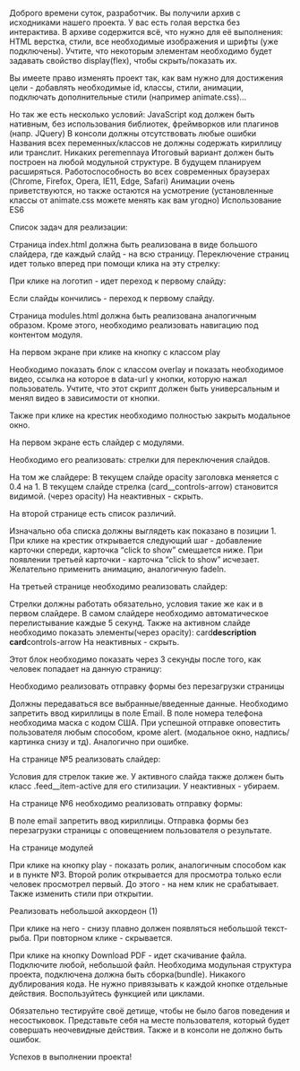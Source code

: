 Доброго времени суток, разработчик. Вы получили архив с исходниками нашего проекта. У вас есть голая
верстка без интерактива. В архиве содержится всё, что нужно для её выполнения: HTML верстка, стили,
все необходимые изображения и шрифты (уже подключены). Учтите, что некоторым элементам необходимо
будет задавать свойство display(flex), чтобы скрыть/показать их.

Вы имеете право изменять проект так, как вам нужно для достижения цели - добавлять необходимые id,
классы, стили, анимации, подключать дополнительные стили (например animate.css)...

Но так же есть несколько условий: JavaScript код должен быть нативным, без использования библиотек,
фреймворков или плагинов (напр. JQuery) В консоли должны отсутствовать любые ошибки Названия всех
переменных/классов не должны содержать кириллицу или транслит. Никаких peremennaya Итоговый вариант
должен быть построен на любой модульной структуре. В будущем планируем расширяться.
Работоспособность во всех современных браузерах (Chrome, Firefox, Opera, IE11, Edge, Safari)
Анимации очень приветствуются, но также остаются на усмотрение (установленные классы от animate.css
можете менять как вам угодно) Использование ES6

Список задач для реализации:

Страница index.html должна быть реализована в виде большого слайдера, где каждый слайд - на всю
страницу. Переключение страниц идет только вперед при помощи клика на эту стрелку:

При клике на логотип - идет переход к первому слайду:

Если слайды кончились - переход к первому слайду.

Страница modules.html должна быть реализована аналогичным образом. Кроме этого, необходимо
реализовать навигацию под контентом модуля.

На первом экране при клике на кнопку с классом play

Необходимо показать блок с классом overlay и показать необходимое видео, ссылка на которое в
data-url у кнопки, которую нажал пользователь. Учтите, что этот скрипт должен быть универсальным и
менял видео в зависимости от кнопки.

Также при клике на крестик необходимо полностью закрыть модальное окно.

На первом экране есть слайдер с модулями.

Необходимо его реализовать: стрелки для переключения слайдов.

На том же слайдере: В текущем слайде opacity заголовка меняется с 0.4 на 1. В текущем слайде стрелка
(card\_\_controls-arrow) становится видимой. (через opacity) На неактивных - скрыть.

На второй странице есть список различий.

Изначально оба списка должны выглядеть как показано в позиции 1. При клике на крестик открывается
следующий шаг - добавление карточки спереди, карточка “click to show” смещается ниже. При появлении
третьей карточки - карточка “click to show” исчезает. Желательно применить анимацию, аналогичную
fadeIn.

На третьей странице необходимо реализовать слайдер:

Стрелки должны работать обязательно, условия такие же как и в первом слайдере. В самом слайдере
необходимо автоматическое перелистывание каждые 5 секунд. Также на активном слайде необходимо
показать элементы(через opacity): card**description card**controls-arrow На неактивных - скрыть.

Этот блок необходимо показать через 3 секунды после того, как человек попадает на данную страницу:

Необходимо реализовать отправку формы без перезагрузки страницы

Должны передаваться все выбранные/введенные данные. Необходимо запретить ввод кириллицы в поле
Email. В поле номера телефона необходима маска с кодом США. При успешной отправке оповестить
пользователя любым способом, кроме alert. (модальное окно, надпись/картинка снизу и тд). Аналогично
при ошибке.

На странице №5 реализовать слайдер:

Условия для стрелок такие же. У активного слайда также должен быть класс .feed\_\_item-active для
его стилизации. У неактивных - убираем.

На странице №6 необходимо реализовать отправку формы:

В поле email запретить ввод кириллицы. Отправка формы без перезагрузки страницы с оповещением
пользователя о результате.

На странице модулей

При клике на кнопку play - показать ролик, аналогичным способом как и в пункте №3. Второй ролик
открывается для просмотра только если человек просмотрел первый. До этого - на нем клик не
срабатывает. Также изменить стили при открытии.

Реализовать небольшой аккордеон (1)

При клике на него - снизу плавно должен появляться небольшой текст-рыба. При повторном клике -
скрывается.

При клике на кнопку Download PDF - идет скачивание файла. Подключите любой, небольшой файл.
Необходима модульная структура проекта, подключена должна быть сборка(bundle). Никакого дублирования
кода. Не нужно привязывать к каждой кнопке отдельные действия. Воспользуйтесь функцией или циклами.

Обязательно тестируйте своё детище, чтобы не было багов поведения и несостыковок. Представьте себя
на месте пользователя, который будет совершать неочевидные действия. Также и в консоли не должно
быть ошибок.

Успехов в выполнении проекта!
